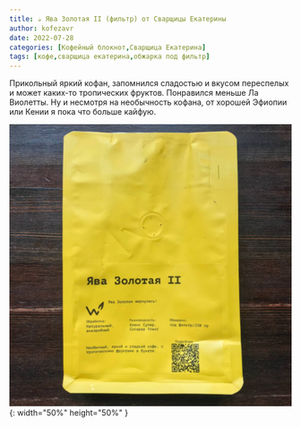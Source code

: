 ```yaml
---
title: ☕️ Ява Золотая II (фильтр) от Сварщицы Екатерины
author: kofezavr
date: 2022-07-28
categories: [Кофейный блокнот,Сварщица Екатерина]
tags: [кофе,сварщица екатерина,обжарка под фильтр]
--- 
```


Прикольный яркий кофан, запомнился сладостью и вкусом переспелых и может каких-то тропических фруктов. Понравился меньше Ла Виолетты. Ну и несмотря на необычность кофана, от хорошей Эфиопии или Кении я пока что больше кайфую. 

![Ява Золотая II (фильтр) от Сварщицы Екатерины](/assets/img/posts/22/07/java-gold-ii.jpg){: width="50%" height="50%" }